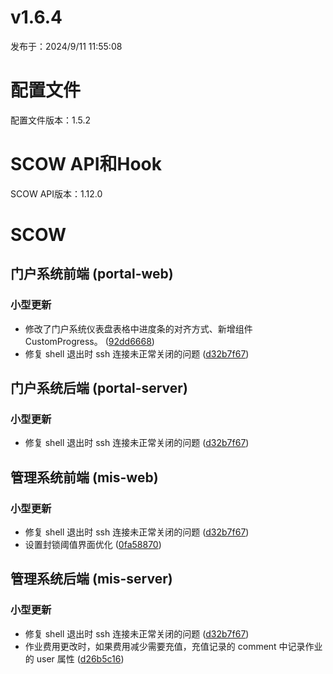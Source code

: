 # v1.6.4

发布于：2024/9/11 11:55:08



# 配置文件

配置文件版本：1.5.2


# SCOW API和Hook

SCOW API版本：1.12.0


# SCOW

## 门户系统前端 (portal-web) 

### 小型更新
- 修改了门户系统仪表盘表格中进度条的对齐方式、新增组件 CustomProgress。 ([92dd6668](https://github.com/PKUHPC/SCOW/commit/92dd66681c6585ba41228439560b283a2a95b60b))
- 修复 shell 退出时 ssh 连接未正常关闭的问题 ([d32b7f67](https://github.com/PKUHPC/SCOW/commit/d32b7f6730e9218112b36df5901bb795f9b08544))

## 门户系统后端 (portal-server) 

### 小型更新
- 修复 shell 退出时 ssh 连接未正常关闭的问题 ([d32b7f67](https://github.com/PKUHPC/SCOW/commit/d32b7f6730e9218112b36df5901bb795f9b08544))

## 管理系统前端 (mis-web) 

### 小型更新
- 修复 shell 退出时 ssh 连接未正常关闭的问题 ([d32b7f67](https://github.com/PKUHPC/SCOW/commit/d32b7f6730e9218112b36df5901bb795f9b08544))
- 设置封锁阈值界面优化 ([0fa58870](https://github.com/PKUHPC/SCOW/commit/0fa588701665743f9a0b4fac503ba401636e16d2))

## 管理系统后端 (mis-server) 

### 小型更新
- 修复 shell 退出时 ssh 连接未正常关闭的问题 ([d32b7f67](https://github.com/PKUHPC/SCOW/commit/d32b7f6730e9218112b36df5901bb795f9b08544))
- 作业费用更改时，如果费用减少需要充值，充值记录的 comment 中记录作业的 user 属性 ([d26b5c16](https://github.com/PKUHPC/SCOW/commit/d26b5c1678e5b7a9d20fe90cbd0742acfefac27b))


